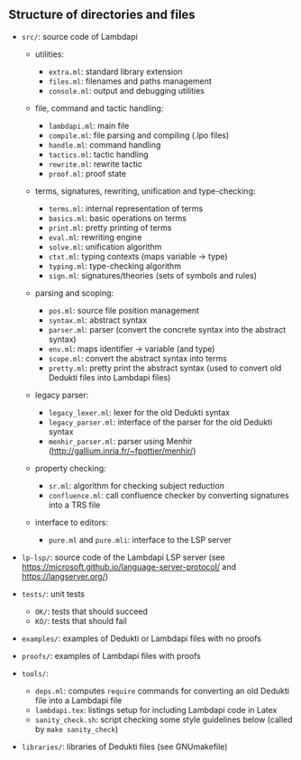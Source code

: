 Structure of directories and files
----------------------------------

 * `src/`: source code of Lambdapi

   + utilities:
   
     - `extra.ml`: standard library extension
     - `files.ml`: filenames and paths management
     - `console.ml`: output and debugging utilities

   + file, command and tactic handling:
   
     - `lambdapi.ml`: main file
     - `compile.ml`: file parsing and compiling (.lpo files)
     - `handle.ml`: command handling
     - `tactics.ml`: tactic handling
     - `rewrite.ml`: rewrite tactic
     - `proof.ml`: proof state

   + terms, signatures, rewriting, unification and type-checking:
   
     - `terms.ml`: internal representation of terms
     - `basics.ml`: basic operations on terms
     - `print.ml`: pretty printing of terms
     - `eval.ml`: rewriting engine
     - `solve.ml`: unification algorithm
     - `ctxt.ml`: typing contexts (maps variable -> type)
     - `typing.ml`: type-checking algorithm
     - `sign.ml`: signatures/theories (sets of symbols and rules)

   + parsing and scoping:
   
     - `pos.ml`: source file position management
     - `syntax.ml`: abstract syntax
     - `parser.ml`: parser (convert the concrete syntax into the abstract syntax)
     - `env.ml`: maps identifier -> variable (and type)
     - `scope.ml`: convert the abstract syntax into terms
     - `pretty.ml`: pretty print the abstract syntax (used to convert old Dedukti files into Lambdapi files)

   + legacy parser:
   
     - `legacy_lexer.ml`: lexer for the old Dedukti syntax
     - `legacy_parser.ml`: interface of the parser for the old Dedukti syntax
     - `menhir_parser.ml`: parser using Menhir (http://gallium.inria.fr/~fpottier/menhir/)

   + property checking:
   
     - `sr.ml`: algorithm for checking subject reduction
     - `confluence.ml`: call confluence checker by converting signatures into a TRS file

   + interface to editors:
   
     - `pure.ml` and `pure.mli`: interface to the LSP server

 * `lp-lsp/`: source code of the Lambdapi LSP server (see https://microsoft.github.io/language-server-protocol/ and https://langserver.org/)

 * `tests/`: unit tests
   - `OK/`: tests that should succeed
   - `KO/`: tests that should fail

 * `examples/`: examples of Dedukti or Lambdapi files with no proofs

 * `proofs/`: examples of Lambdapi files with proofs

 * `tools/`:
   - `deps.ml`: computes `require` commands for converting an old Dedukti file into a Lambdapi file
   - `lambdapi.tex`: listings setup for including Lambdapi code in Latex
   - `sanity_check.sh`: script checking some style guidelines below (called by `make sanity_check`)

 * `libraries/`: libraries of Dedukti files (see GNUmakefile)


